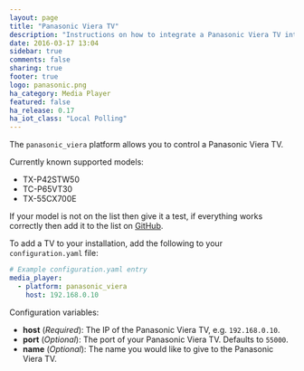 ```yaml
---
layout: page
title: "Panasonic Viera TV"
description: "Instructions on how to integrate a Panasonic Viera TV into Home Assistant."
date: 2016-03-17 13:04
sidebar: true
comments: false
sharing: true
footer: true
logo: panasonic.png
ha_category: Media Player
featured: false
ha_release: 0.17
ha_iot_class: "Local Polling"
---
```


The `panasonic_viera` platform allows you to control a Panasonic Viera TV.

Currently known supported models:

- TX-P42STW50
- TC-P65VT30
- TX-55CX700E

If your model is not on the list then give it a test, if everything works correctly then add it to the list on [GitHub](https://github.com/home-assistant/home-assistant.io).

To add a TV to your installation, add the following to your `configuration.yaml` file:

```yaml
# Example configuration.yaml entry
media_player:
  - platform: panasonic_viera
    host: 192.168.0.10
```

Configuration variables:

- **host** (*Required*): The IP of the Panasonic Viera TV, e.g. `192.168.0.10`.
- **port** (*Optional*): The port of your Panasonic Viera TV. Defaults to `55000`.
- **name** (*Optional*): The name you would like to give to the Panasonic Viera TV.
